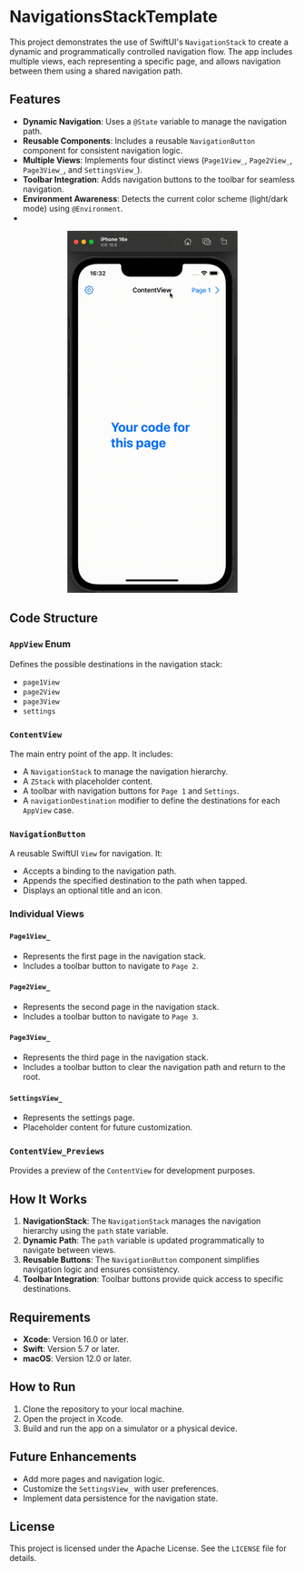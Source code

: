 # NavigationsStackTemplate

This project demonstrates the use of SwiftUI's `NavigationStack` to create a dynamic and programmatically controlled navigation flow. The app includes multiple views, each representing a specific page, and allows navigation between them using a shared navigation path.

## Features

- **Dynamic Navigation**: Uses a `@State` variable to manage the navigation path.
- **Reusable Components**: Includes a reusable `NavigationButton` component for consistent navigation logic.
- **Multiple Views**: Implements four distinct views (`Page1View_`, `Page2View_`, `Page3View_`, and `SettingsView_`).
- **Toolbar Integration**: Adds navigation buttons to the toolbar for seamless navigation.
- **Environment Awareness**: Detects the current color scheme (light/dark mode) using `@Environment`.
- 
<p align="center">
<img src="gif.gif" alt="AppView" width="300"/>
</p>

## Code Structure

### `AppView` Enum

Defines the possible destinations in the navigation stack:
- `page1View`
- `page2View`
- `page3View`
- `settings`

### `ContentView`

The main entry point of the app. It includes:
- A `NavigationStack` to manage the navigation hierarchy.
- A `ZStack` with placeholder content.
- A toolbar with navigation buttons for `Page 1` and `Settings`.
- A `navigationDestination` modifier to define the destinations for each `AppView` case.

### `NavigationButton`

A reusable SwiftUI `View` for navigation. It:
- Accepts a binding to the navigation path.
- Appends the specified destination to the path when tapped.
- Displays an optional title and an icon.

### Individual Views

#### `Page1View_`
- Represents the first page in the navigation stack.
- Includes a toolbar button to navigate to `Page 2`.

#### `Page2View_`
- Represents the second page in the navigation stack.
- Includes a toolbar button to navigate to `Page 3`.

#### `Page3View_`
- Represents the third page in the navigation stack.
- Includes a toolbar button to clear the navigation path and return to the root.

#### `SettingsView_`
- Represents the settings page.
- Placeholder content for future customization.

### `ContentView_Previews`

Provides a preview of the `ContentView` for development purposes.

## How It Works

1. **NavigationStack**: The `NavigationStack` manages the navigation hierarchy using the `path` state variable.
2. **Dynamic Path**: The `path` variable is updated programmatically to navigate between views.
3. **Reusable Buttons**: The `NavigationButton` component simplifies navigation logic and ensures consistency.
4. **Toolbar Integration**: Toolbar buttons provide quick access to specific destinations.

## Requirements

- **Xcode**: Version 16.0 or later.
- **Swift**: Version 5.7 or later.
- **macOS**: Version 12.0 or later.

## How to Run

1. Clone the repository to your local machine.
2. Open the project in Xcode.
3. Build and run the app on a simulator or a physical device.

## Future Enhancements

- Add more pages and navigation logic.
- Customize the `SettingsView_` with user preferences.
- Implement data persistence for the navigation state.

## License

This project is licensed under the Apache License. See the `LICENSE` file for details.
